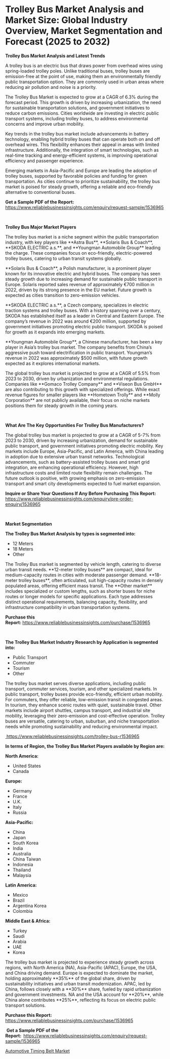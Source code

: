 <p><h1>Trolley Bus Market Analysis and Market Size: Global Industry Overview, Market Segmentation and Forecast (2025 to 2032)</h1></p><p><strong>Trolley Bus Market Analysis and Latest Trends</strong></p>
<p><p>A trolley bus is an electric bus that draws power from overhead wires using spring-loaded trolley poles. Unlike traditional buses, trolley buses are emission-free at the point of use, making them an environmentally friendly public transportation option. They are commonly used in urban areas where reducing air pollution and noise is a priority.</p><p>The Trolley Bus Market is expected to grow at a CAGR of 6.3% during the forecast period. This growth is driven by increasing urbanization, the need for sustainable transportation solutions, and government initiatives to reduce carbon emissions. Cities worldwide are investing in electric public transport systems, including trolley buses, to address environmental concerns and improve urban mobility.</p><p>Key trends in the trolley bus market include advancements in battery technology, enabling hybrid trolley buses that can operate both on and off overhead wires. This flexibility enhances their appeal in areas with limited infrastructure. Additionally, the integration of smart technologies, such as real-time tracking and energy-efficient systems, is improving operational efficiency and passenger experience.</p><p>Emerging markets in Asia-Pacific and Europe are leading the adoption of trolley buses, supported by favorable policies and funding for green transportation. As cities continue to prioritize sustainability, the trolley bus market is poised for steady growth, offering a reliable and eco-friendly alternative to conventional buses.</p></p>
<p><strong>Get a Sample PDF of the Report:&nbsp;</strong> <a href="https://www.reliablebusinessinsights.com/enquiry/request-sample/1536965?utm_campaign=100&utm_medium=2&utm_source=Github&utm_content=ia&utm_term=23012025&utm_id=trolley-bus">https://www.reliablebusinessinsights.com/enquiry/request-sample/1536965</a></p>
<p>&nbsp;</p>
<p><strong>Trolley Bus Major Market Players</strong></p>
<p><p>The trolley bus market is a niche segment within the public transportation industry, with key players like **Astra Bus**, **Solaris Bus & Coach**, **SKODA ELECTRIC a.s.**, and **Youngman Automobile Group** leading the charge. These companies focus on eco-friendly, electric-powered trolley buses, catering to urban transit systems globally.</p><p>**Solaris Bus & Coach**, a Polish manufacturer, is a prominent player known for its innovative electric and hybrid buses. The company has seen steady growth due to increasing demand for sustainable public transport in Europe. Solaris reported sales revenue of approximately €700 million in 2022, driven by its strong presence in the EU market. Future growth is expected as cities transition to zero-emission vehicles.</p><p>**SKODA ELECTRIC a.s.**, a Czech company, specializes in electric traction systems and trolley buses. With a history spanning over a century, SKODA has established itself as a leader in Central and Eastern Europe. The company’s revenue in 2022 was around €200 million, supported by government initiatives promoting electric public transport. SKODA is poised for growth as it expands into emerging markets.</p><p>**Youngman Automobile Group**, a Chinese manufacturer, has been a key player in Asia’s trolley bus market. The company benefits from China’s aggressive push toward electrification in public transport. Youngman’s revenue in 2022 was approximately $500 million, with future growth expected as it explores international markets.</p><p>The global trolley bus market is projected to grow at a CAGR of 5.5% from 2023 to 2030, driven by urbanization and environmental regulations. Companies like **Gomaco Trolley Company** and **Viseon Bus GmbH** are also contributing to this growth with specialized offerings. While exact revenue figures for smaller players like **Hometown Trolly** and **Molly Corporation** are not publicly available, their focus on niche markets positions them for steady growth in the coming years.</p></p>
<p>&nbsp;</p>
<p><strong>What Are The Key Opportunities For Trolley Bus Manufacturers?</strong></p>
<p><p>The global trolley bus market is projected to grow at a CAGR of 5-7% from 2023 to 2030, driven by increasing urbanization, demand for sustainable public transport, and government initiatives promoting electric mobility. Key markets include Europe, Asia-Pacific, and Latin America, with China leading in adoption due to extensive urban transit networks. Technological advancements, such as battery-assisted trolley buses and smart grid integration, are enhancing operational efficiency. However, high infrastructure costs and limited route flexibility remain challenges. The future outlook is positive, with growing emphasis on zero-emission transport and smart city developments expected to fuel market expansion.</p></p>
<p><strong>Inquire or Share Your Questions If Any Before Purchasing This Report:</strong> <a href="https://www.reliablebusinessinsights.com/enquiry/pre-order-enquiry/1536965?utm_campaign=100&utm_medium=2&utm_source=Github&utm_content=ia&utm_term=23012025&utm_id=trolley-bus">https://www.reliablebusinessinsights.com/enquiry/pre-order-enquiry/1536965</a></p>
<p>&nbsp;</p>
<p><strong>Market Segmentation</strong></p>
<p><strong>The Trolley Bus Market Analysis by types is segmented into:</strong></p>
<p><ul><li>12 Meters</li><li>18 Meters</li><li>Other</li></ul></p>
<p><p>The Trolley Bus market is segmented by vehicle length, catering to diverse urban transit needs. **12-meter trolley buses** are compact, ideal for medium-capacity routes in cities with moderate passenger demand. **18-meter trolley buses**, often articulated, suit high-capacity routes in densely populated areas, offering efficient mass transit. The **Other market** includes specialized or custom lengths, such as shorter buses for niche routes or longer models for specific applications. Each type addresses distinct operational requirements, balancing capacity, flexibility, and infrastructure compatibility in urban transportation systems.</p></p>
<p><strong>Purchase this Report:&nbsp;</strong><a href="https://www.reliablebusinessinsights.com/purchase/1536965?utm_campaign=100&utm_medium=2&utm_source=Github&utm_content=ia&utm_term=23012025&utm_id=trolley-bus">https://www.reliablebusinessinsights.com/purchase/1536965</a></p>
<p>&nbsp;</p>
<p><strong>The Trolley Bus Market Industry Research by Application is segmented into:</strong></p>
<p><ul><li>Public Transport</li><li>Commuter</li><li>Tourism</li><li>Other</li></ul></p>
<p><p>The trolley bus market serves diverse applications, including public transport, commuter services, tourism, and other specialized markets. In public transport, trolley buses provide eco-friendly, efficient urban mobility. For commuters, they offer reliable, low-emission transit in congested areas. In tourism, they enhance scenic routes with quiet, sustainable travel. Other markets include airport shuttles, campus transport, and industrial site mobility, leveraging their zero-emission and cost-effective operation. Trolley buses are versatile, catering to urban, suburban, and niche transportation needs while promoting sustainability and reducing environmental impact.</p></p>
<p><a href="https://www.reliablebusinessinsights.com/trolley-bus-r1536965?utm_campaign=100&utm_medium=2&utm_source=Github&utm_content=ia&utm_term=23012025&utm_id=trolley-bus">&nbsp;https://www.reliablebusinessinsights.com/trolley-bus-r1536965</a></p>
<p><strong>In terms of Region, the Trolley Bus Market Players available by Region are:</strong></p>
<p>
    <p> <strong> North America: </strong>
        <ul>
            <li>United States</li>
            <li>Canada</li>
        </ul>
        </p> 
    <p> <strong> Europe: </strong>
        <ul>
            <li>Germany</li>
            <li>France</li>
            <li>U.K.</li>
            <li>Italy</li>
            <li>Russia</li>
        </ul>
        </p> 
    <p> <strong> Asia-Pacific: </strong>
        <ul>
            <li>China</li>
            <li>Japan</li>
            <li>South Korea</li>
            <li>India</li>
            <li>Australia</li>
            <li>China Taiwan</li>
            <li>Indonesia</li>
            <li>Thailand</li>
            <li>Malaysia</li>
        </ul>
        </p> 
    <p> <strong> Latin America: </strong>
        <ul>
            <li>Mexico</li>
            <li>Brazil</li>
            <li>Argentina Korea</li>
            <li>Colombia</li>
        </ul>
        </p> 
    <p> <strong> Middle East & Africa: </strong>
        <ul>
            <li>Turkey</li>
            <li>Saudi</li>
            <li>Arabia</li>
            <li>UAE</li>
            <li>Korea</li>
        </ul>
    </p>
    </p>
<p><p>The trolley bus market is projected to experience steady growth across regions, with North America (NA), Asia-Pacific (APAC), Europe, the USA, and China driving demand. Europe is expected to dominate the market, holding approximately **35%** of the global share, driven by sustainability initiatives and urban transit modernization. APAC, led by China, follows closely with a **30%** share, fueled by rapid urbanization and government investments. NA and the USA account for **20%**, while China alone contributes **25%**, reflecting its focus on electric public transport solutions.</p></p>
<p><strong>Purchase this Report: </strong><a href="https://www.reliablebusinessinsights.com/purchase/1536965?utm_campaign=100&utm_medium=2&utm_source=Github&utm_content=ia&utm_term=23012025&utm_id=trolley-bus">https://www.reliablebusinessinsights.com/purchase/1536965</a></p>
<p>&nbsp;<strong>Get a Sample PDF of the Report:&nbsp;&nbsp;</strong><a href="https://www.reliablebusinessinsights.com/enquiry/request-sample/1536965?utm_campaign=100&utm_medium=2&utm_source=Github&utm_content=ia&utm_term=23012025&utm_id=trolley-bus">https://www.reliablebusinessinsights.com/enquiry/request-sample/1536965</a></p>
<p><strong></strong></p>
<p><p><a href="https://github.com/musickyung75/Market-Research-Report-List-1/blob/main/automotive-timing-belt-market.md?utm_campaign=100&utm_medium=2&utm_source=Github&utm_content=ia&utm_term=23012025&utm_id=trolley-bus">Automotive Timing Belt Market</a></p></p>